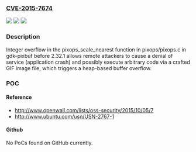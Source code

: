 ### [CVE-2015-7674](https://cve.mitre.org/cgi-bin/cvename.cgi?name=CVE-2015-7674)
![](https://img.shields.io/static/v1?label=Product&message=n%2Fa&color=blue)
![](https://img.shields.io/static/v1?label=Version&message=n%2Fa&color=blue)
![](https://img.shields.io/static/v1?label=Vulnerability&message=n%2Fa&color=brighgreen)

### Description

Integer overflow in the pixops_scale_nearest function in pixops/pixops.c in gdk-pixbuf before 2.32.1 allows remote attackers to cause a denial of service (application crash) and possibly execute arbitrary code via a crafted GIF image file, which triggers a heap-based buffer overflow.

### POC

#### Reference
- http://www.openwall.com/lists/oss-security/2015/10/05/7
- http://www.ubuntu.com/usn/USN-2767-1

#### Github
No PoCs found on GitHub currently.

